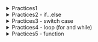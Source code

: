 <details>
    <summary>Practices1</summary>
    <ol>
        <li>Declare some variable and log the result of variables arithmetic.</li>
        <li>Declare some variable and assign the result of variables arithmetic to another variable and log it.</li>
        <li>Declare some variable and log the result to variables comparison.</li>
        <li>Declare some variable and log the result of variables logical convertion.</li>
    </ol>
</details>

<details>
    <summary>Practices2 - if…else</summary>
    <ol>
        <li>Declare a variable called age and show ‘can vote’ if age >= 18, show ‘can’t vote’ if age < 18</li> <li>Check if a number is odd or even.</li>
        <li>Declare two variables and check which one is big or they’re equaled.</li>
        <li>Declare three variables and check which one is big or they’re equaled.</li>
        <li>Declare two variables for range (ex. 10, 100), declare another number variable and check a number is present in given range</li>
        <li>Declare a variable called year and check the year is leap year or not.</li>
    </ol>
</details>

<details>
    <summary>Practices3 - switch case</summary>
    <ol>
        <li>Declare a variable called day type is number and show the result of day of string<br>
            (0 → ‘Sunday’, 1 → ‘Monday’, … 6 → ‘Saturday’)</li>
        <li>Declare a variable called seaon type is number and show the result of season of string<br>
            (1 → ‘Spring’, 2 → ‘Summer’, 3 → ‘Fall’, 4 → ‘Winter’)</li>
    </ol>
</details>

<details>
    <summary>Practices4 - loop (for and while)</summary>
    <ol>
        <li>Show 1 to 10000</li>
        <li>Show 1 to 100 even numbers</li>
        <li>Show 1 to 100 odd numbers</li>
        <li>Show 1 to 100 prime numbers</li>
        <li>Declare a variable called size and show the height of size triangle </li>
        <li>Show Multiplication Table (from 1*1 to 9*9)</li>
    </ol>
</details>

<details>
    <summary>Practices5 - function</summary>
    <ol>
        <li>Declare a arrow function called isEven, should pass a number variable and should return the result if is even return true</li>
        <li>Declare a arrow function called isLeapYear, should pass a number variable and should return the result if is leap year return true</li>
        <li>Declare a arrow function called isPrime, should pass a number variable and should return the result if is prime number return true</li>
        <li>Declare a arrow function called findMax, should pass 3 number variables and should return the max number of them.</li>
    </ol>
</details>